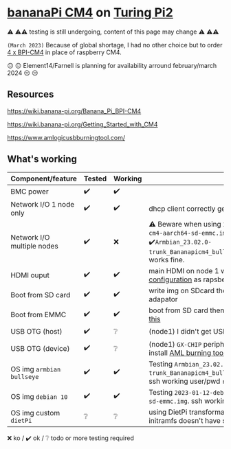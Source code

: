 # [bananaPi CM4](https://www.aliexpress.com/item/1005005115415086.html) on [Turing Pi2](https://turingpi.com/product/turing-pi-2/)

:warning: :warning::warning:  testing is still undergoing, content of this page may change :warning: :warning::warning:

``(March 2023)`` Because of global shortage, I had no other choice but to order [4 x BPI-CM4](https://www.aliexpress.com/item/1005005115415086.html) in place of raspberry CM4.

 :expressionless: :expressionless: Element14/Farnell is planning for availability arround february/march 2024 :expressionless: :expressionless:


## Resources

https://wiki.banana-pi.org/Banana_Pi_BPI-CM4

https://wiki.banana-pi.org/Getting_Started_with_CM4

https://www.amlogicusbburningtool.com/


## What's working


Component/feature |Tested | Working  | Remark
---|---|---| --
BMC power | :heavy_check_mark:|:heavy_check_mark: | 
Network I/O 1 node only| :heavy_check_mark:|:heavy_check_mark: | dhcp client correctly getting IP
Network I/O multiple nodes | :heavy_check_mark: | :x: | :warning: Beware when using ``2023-01-12-debian-10-buster-bpi-cm4-aarch64-sd-emmc.img``, same mac is used on  nodes. :heavy_check_mark:``Armbian_23.02.0-trunk_Bananapicm4_bullseye_current_6.0.14_minimal.img`` works fine.
HDMI ouput| :heavy_check_mark: |:heavy_check_mark:| main HDMI on node 1 with [same HDMI Circuit Switch configuration](https://help.turingpi.com/hc/en-us/articles/8685766680477-Specifications-and-I-O-Ports#f231ec3c) as rapsberry PI CM4
Boot from SD card| :heavy_check_mark: |:heavy_check_mark:| write img on SDcard then insert in the turingPI CM4 adapator
Boot from EMMC | :heavy_check_mark:	 |:heavy_check_mark: | boot from SD card then `dd` your img to ``/dev/mmcblk0`` [see this](https://wiki.banana-pi.org/Getting_Started_with_CM4#Install_Image_to_EMMC)
USB OTG (host) | :heavy_check_mark: |:grey_question: | (node1) I  didn't get USB host to work yet.
USB OTG (device) | :heavy_check_mark: |:grey_question: | (node1) ``GX-CHIP`` peripheral will appear on windows 10, install [AML burning tool suite](https://download.banana-pi.dev/d/3ebbfa04265d4dddb81b/files/?p=%2FTools%2Fimage_download_tools%2Faml_usb_burning_tool_V2_setup_v2.2.3.3.zip) to get the driver.
OS img ``armbian bullseye`` | :heavy_check_mark:|:heavy_check_mark: | Testing ``Armbian_23.02.0-trunk_Bananapicm4_bullseye_current_6.0.14_minimal.img``. ssh working user/pwd ``root/1234`` then create ``pi/bananapi``
OS img ``debian 10`` | :heavy_check_mark:|:heavy_check_mark: | Testing ``2023-01-12-debian-10-buster-bpi-cm4-aarch64-sd-emmc.img``. ssh working user/pwd ``pi/bananapi`` then ``su -``
OS img custom ``dietPi`` | :grey_question:|:grey_question: | using DietPi transformation script fails after 1st reboot, initramfs doesn't have support for A311 processor

:x: ko / :heavy_check_mark: ok / :grey_question: todo or more testing required